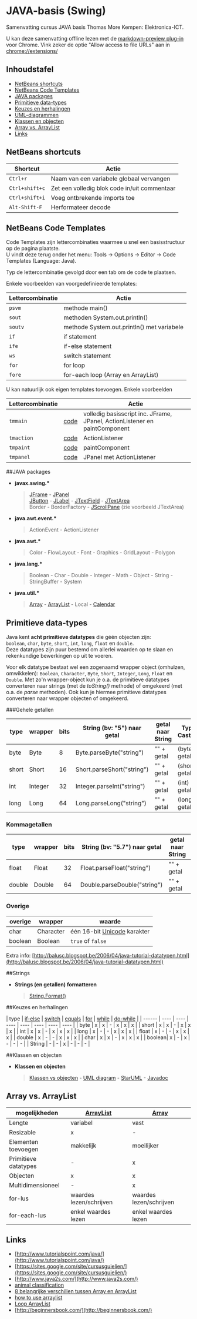 JAVA-basis (Swing)
==========

Samenvatting cursus JAVA basis Thomas More Kempen: Elektronica-ICT.

U kan deze samenvatting offline lezen met de [markdown-preview plug-in](https://github.com/volca/markdown-preview) voor Chrome. Vink zeker de optie "Allow access to file URLs" aan in [chrome://extensions/](chrome://extensions/)

## Inhoudstafel

- [NetBeans shortcuts](#netbeans-shortcuts)
- [NetBeans Code Templates](#netbeans-code-templates)
- [JAVA packages](#java-packages)
- [Primitieve data-types](#primitieve-data-types)
- [Keuzes en herhalingen](#keuzes-en-herhalingen)
- [UML-diagrammen](UML/uml.md)
- [Klassen en objecten](#klassen-en-objecten)
- [Array vs. ArrayList](#array-vs-arraylist)
- [Links](#links)

## NetBeans shortcuts

| Shortcut        | Actie  |
| ------------- | -----|
| `Ctrl+r` | Naam van een variabele globaal vervangen |
| `Ctrl+shift+c` | Zet een volledig blok code in/uit commentaar |
| `Ctrl+shift+i` | Voeg ontbrekende imports toe |
| `Alt-Shift-F` | Herformateer decode |

## NetBeans Code Templates

Code Templates zijn lettercombinaties waarmee u snel een basisstructuur op de pagina plaatste.   
U vindt deze terug onder het menu: Tools -> Options -> Editor -> Code Templates (Language: Java).  

Typ de lettercombinatie gevolgd door een tab om de code te plaatsen.

Enkele voorbeelden van voorgedefinieerde templates:

| Lettercombinatie | Actie  |
| ------------- | -----|
| `psvm` | methode main() |
| `sout` | methoden System.out.println() |
| `soutv` | methode System.out.println() met variabele |
| `if` | if statement |
| `ife` | if-else statement |
| `ws` | switch statement |
| `for` | for loop |
| `fore` | for-each loop (Array en ArrayList) |

U kan natuurlijk ook eigen templates toevoegen. Enkele voorbeelden

| Lettercombinatie |  | Actie  |
| ------------- | ----- | -----|
| `tmmain` | [code](codeTemplates/tmmain.md) | volledig basisscript inc. JFrame, JPanel, ActionListener en paintComponent  |
| `tmaction` | [code](codeTemplates/custom.md#tmaction) | ActionListener |
| `tmpaint` | [code](codeTemplates/custom.md#tmpaint) | paintComponent |
| `tmpanel` | [code](codeTemplates/custom.md#tmpanel) | JPanel met ActionListener |

##JAVA packages

*   **javax.swing.\***

    > [JFrame](swing/JFrame.md) - [JPanel](swing/JPanel.md)   
    > [JButton](swing/JButton.md) - [JLabel](swing/JLabel.md) - [JTextField](swing/JTextField.md)  - [JTextArea](swing/JTextArea.md)  
    > Border - BorderFactory - [JScrollPane](swing/JTextArea.md) (zie voorbeeld JTextArea)
*   **java.awt.event.\***

    >  ActionEvent - ActionListener
*   **java.awt.\***

    >  Color - FlowLayout - Font - Graphics - GridLayout - Polygon
*   **java.lang.\***

    >  Boolean - Char - Double - Integer - Math - Object - String - StringBuffer - System
*   **java.util.\***

    >  [Array](javaUtil/array.md) - [ArrayList](javaUtil/arrayList.md) - Local - [Calendar](http://tutorials.jenkov.com/java-date-time/java-util-calendar.html)

## Primitieve data-types

Java kent **acht primitieve datatypes** die géén objecten zijn:  
`boolean`, `char`, `byte`, `short`, `int`, `long`, `float` en `double`.  
Deze datatypes zijn puur bestemd om allerlei waarden op te slaan en rekenkundige bewerkingen op uit te voeren.  

Voor elk datatype bestaat wel een zogenaamd wrapper object (omhulzen, omwikkelen): `Boolean`, `Character`, `Byte`, `Short`, `Integer`, `Long`, `Float` en `Double`. 
Met zo'n wrapper-object kun je o.a. de primitieve datatypes converteren naar strings (met de *toString()* methode) of omgekeerd (met o.a. de *parse* methoden). Ook kun je hiermee primitieve datatypes converteren naar wrapper objecten of omgekeerd.

###Gehele getallen

| type |  wrapper  |bits | String (bv: "5") naar getal| getal naar String | Type Casting |
| ------------- | -----|------------------ |  ---- | ---- | ----|
| byte |  Byte | 8 | Byte.parseByte("string") | "" + getal | (byte) getal |
| short | Short| 16 | Short.parseShort("string") | "" + getal |  (short) getal |
| int |Integer| 32 |  Integer.parseInt("string") | "" + getal | (int) getal |
| long | Long|64 | Long.parseLong("string") |  "" + getal | (long) getal |

### Kommagetallen

| type |  wrapper  |bits | String (bv: "5.7") naar getal| getal naar String | Type Casting |
| ------------- | -----|----------------- |  --- | ---- | ----|
| float | Float| 32 | Float.parseFloat("string") | "" + getal | (float) getal |
| double | Double|  64 |  Double.parseDouble("string") | "" + getal | (double) getal |

### Overige

| overige |  wrapper  | waarde |
| ------------- | -----| ------------- |
| char | Character |één 16-bit [Unicode](http://nl.wikipedia.org/wiki/Unicode) karakter | 
| boolean | Boolean|  `true` of `false` |

Extra info: [http://balusc.blogspot.be/2006/04/java-tutorial-datatypen.html](http://balusc.blogspot.be/2006/04/java-tutorial-datatypen.html)

##Strings

*   **Strings (en getallen) formatteren**

    > [String.Format()](string/format.md)

##Keuzes en herhalingen

| type   | [if-else](keuze_herhaling/if.md)  | [switch](keuze_herhaling/switch.md) | [equals](keuze_herhaling/equals.md)  | [for](keuze_herhaling/for.md) | [while](keuze_herhaling/for.md) | [do-while](keuze_herhaling/for.md) |
| ------ | ---- | ---- | ---- | ---- | ---- | ---- | ---- |
| byte   | x | x | - | x | x | x |
| short  | x | x | - | x | x | x |
| int    | x | x | - | x | x | x |
| long   | x | - | - | x | x | x |
| float  | x | - | - | x | x | x |
| double | x | - | - | x | x | x |
| char   | x | x | - | x | x | x |
| boolean| x | - | x | - | - | - |
| String | - | - | x | - | - | - |


##Klassen en objecten

*   **Klassen en objecten**

    > [Klassen vs objecten](klassen/klassen.md) - [UML diagram](UML/uml.md) - [StarUML](http://staruml.io/) - [Javadoc](javadoc/javadoc.md)  
    
## Array vs. ArrayList

| mogelijkheden | [ArrayList](javaUtil/arrayList.md) | [Array](javaUtil/array.md) |
| ------ | ---- | ---- |
| Lengte | variabel | vast |
| Resizable | x | - |
| Elementen toevoegen | makkelijk | moeilijker |
| Primitieve datatypes | - | x |
| Objecten | x | x |
| Multidimensioneel | - | x |
| for-lus | waardes lezen/schrijven | waardes lezen/schrijven |
| for-each-lus | enkel waardes lezen | enkel waardes lezen |
 

## Links

- [http://www.tutorialspoint.com/java/](http://www.tutorialspoint.com/java/)
- [https://sites.google.com/site/cursusguielien/](https://sites.google.com/site/cursusguielien/)
- [http://www.java2s.com/](http://www.java2s.com/)
- [animal classification](http://kendeanagudo.hubpages.com/hub/Facts-about-Animals-Its-Types-and-Classification#)
- [8 belangrijke verschillen tussen Array en ArrayList](http://javahungry.blogspot.com/2015/03/difference-between-array-and-arraylist-in-java-example.html)  
- [how to use arraylist](http://examples.javacodegeeks.com/core-java/util/arraylist/arraylist-in-java-example-how-to-use-arraylist/)
- [Loop ArrayList](http://beginnersbook.com/2013/12/how-to-loop-arraylist-in-java/)
- [http://beginnersbook.com/](http://beginnersbook.com/)